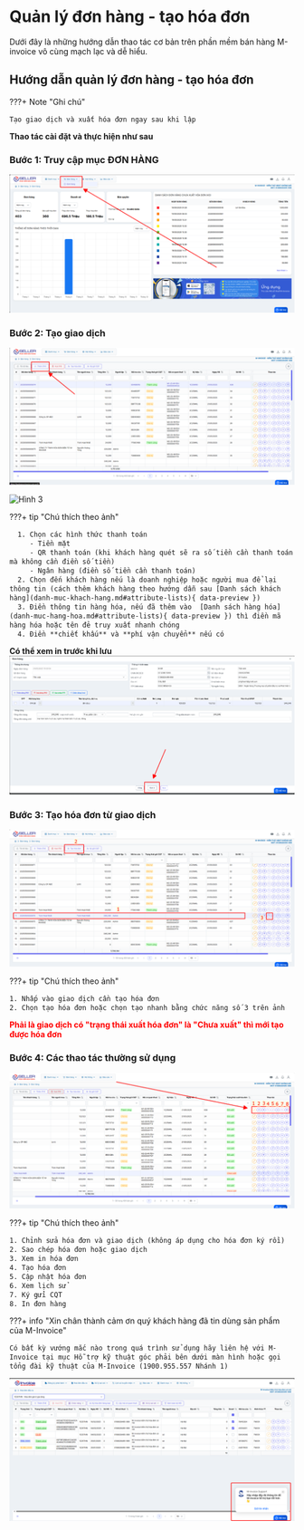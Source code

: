 # **Quản lý đơn hàng - tạo hóa đơn**

Dưới đây là những hướng dẫn thao tác cơ bản trên phần mềm bán hàng M-invoice vô cùng mạch lạc và dễ hiểu.

## **Hướng dẫn quản lý đơn hàng - tạo hóa đơn**

???+ Note "Ghi chú"

    Tạo giao dịch và xuất hóa đơn ngay sau khi lập

**Thao tác cài đặt và thực hiện như sau**

### Bước 1: Truy cập mục ĐƠN HÀNG

![Hình 1](../../../assets/images/mSeller/may-tinh/don-hang-1.png)

### Bước 2: Tạo giao dịch

![Hình 2](../../../assets/images/mSeller/may-tinh/don-hang-2.png)

![Hình 3](../../../assets/images/mSeller/may-tinh/ddon-hang-3.png)

???+ tip "Chú thích theo ảnh"

      1. Chọn các hình thức thanh toán
         - Tiền mặt
         - QR thanh toán (khi khách hàng quét sẽ ra số tiền cần thanh toán mà không cần điền số tiền)
         - Ngân hàng (điền số tiền cần thanh toán)
      2. Chọn đến khách hàng nếu là doanh nghiệp hoặc người mua để lại thông tin (cách thêm khách hàng theo hướng dẫn sau [Danh sách khách hàng](danh-muc-khach-hang.md#attribute-lists){ data-preview })
      3. Điền thông tin hàng hóa, nếu đã thêm vào  [Danh sách hàng hóa](danh-muc-hang-hoa.md#attribute-lists){ data-preview }) thì điền mã hàng hóa hoặc tên đẻ truy xuất nhanh chóng
      4. Điền **chiết khấu** và **phí vận chuyển** nếu có

**Có thể xem in trước khi lưu**
![Hình 4](../../../assets/images/mSeller/may-tinh/don-hang-4.png)

### Bước 3: Tạo hóa đơn từ giao dịch

![Hình 5](../../../assets/images/mSeller/may-tinh/don-hang-5.png)

???+ tip "Chú thích theo ảnh"

    1. Nhấp vào giao dịch cần tạo hóa đơn
    2. Chọn tạo hóa đơn hoặc chọn tạo nhanh bằng chức năng số 3 trên ảnh

<span style="color: red; font-weight: bold">Phải là giao dịch có "trạng thái xuất hóa đơn" là "Chưa xuất" thì mới tạo được hóa đơn</span>

### Bước 4: Các thao tác thường sử dụng

![Hình 6](../../../assets/images/mSeller/may-tinh/don-hang-6.png)

???+ tip "Chú thích theo ảnh"

    1. Chỉnh sửa hóa đơn và giao dịch (không áp dụng cho hóa đơn ký rồi)
    2. Sao chép hóa đơn hoặc giao dịch
    3. Xem in hóa đơn
    4. Tạo hóa đơn
    5. Cập nhật hóa đơn
    6. Xem lịch sử
    7. Ký gửi CQT
    8. In đơn hàng

???+ info "Xin chân thành cảm ơn quý khách hàng đã tin dùng sản phẩm của M-Invoice"

    Có bất kỳ vướng mắc nào trong quá trình sử dụng hãy liên hệ với M-Invoice tại mục Hỗ trợ kỹ thuật góc phải bên dưới màn hình hoặc gọi tổng đài kỹ thuật của M-Invoice (1900.955.557 Nhánh 1)

![Hình 9](../../../assets/images/invoice2/hotro.png)
